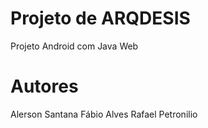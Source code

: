 # Projeto de ARQDESIS 
Projeto Android com Java Web

# Autores 
Alerson Santana 
Fábio Alves
Rafael Petronilio

